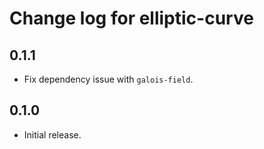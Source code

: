 # Change log for elliptic-curve

## 0.1.1

* Fix dependency issue with `galois-field`.

## 0.1.0

* Initial release.
